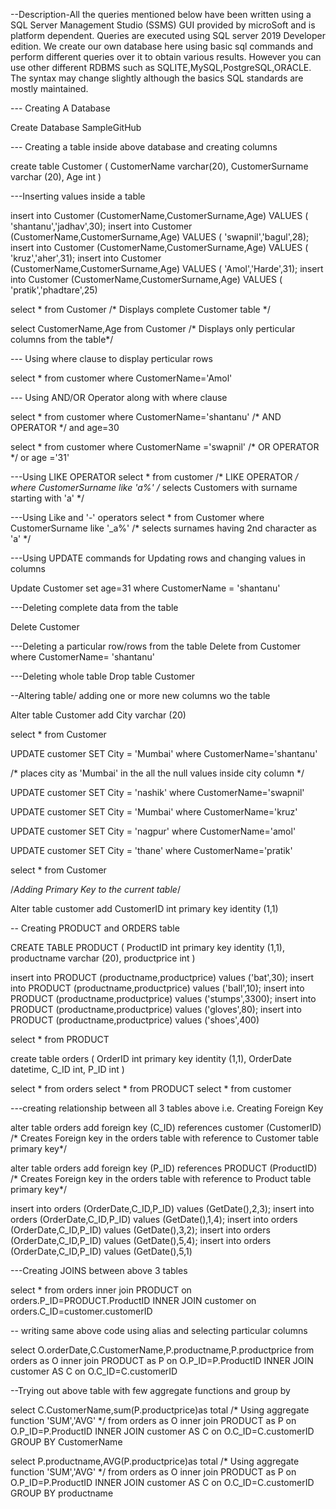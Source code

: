 --Description-All the queries mentioned below have been written using a SQL Server Management Studio (SSMS) GUI provided by microSoft and is platform dependent. Queries are executed using SQL server 2019 Developer edition. We create our own database here using basic sql commands and perform different queries over it to obtain various results. However you can use other different RDBMS such as SQLITE,MySQL,PostgreSQL,ORACLE. The syntax may change slightly although the basics SQL standards are mostly maintained.




--- Creating A Database

Create Database SampleGitHub

--- Creating a table inside above database and creating columns

create table Customer
( CustomerName varchar(20),
   CustomerSurname varchar (20),
   Age int
 )


 ---Inserting values inside a table

 insert into Customer (CustomerName,CustomerSurname,Age)
 VALUES ( 'shantanu','jadhav',30);
 insert into Customer (CustomerName,CustomerSurname,Age)
 VALUES ( 'swapnil','bagul',28);
 insert into Customer (CustomerName,CustomerSurname,Age)
 VALUES ( 'kruz','aher',31);
insert into Customer (CustomerName,CustomerSurname,Age)
 VALUES ( 'Amol','Harde',31);
insert into Customer (CustomerName,CustomerSurname,Age)
 VALUES ( 'pratik','phadtare',25)


 select * from Customer /* Displays complete Customer table */
 
 select CustomerName,Age from Customer /* Displays only perticular columns from the table*/



 --- Using where clause to display perticular rows
 


 select * from customer
 where CustomerName='Amol'

 --- Using AND/OR Operator along with where clause

 select * from customer
 where CustomerName='shantanu'      /* AND OPERATOR */
 and age=30

 select * from customer
 where CustomerName ='swapnil'      /* OR OPERATOR */
 or age ='31'

 ---Using LIKE  OPERATOR
  select * from customer             /*  LIKE OPERATOR */
 where  CustomerSurname like 'a%'    /* selects Customers with surname starting with 'a' */
 
 ---Using Like and '-' operators
 select * from Customer
 where  CustomerSurname like '_a%'       /* selects surnames having 2nd character as 'a' */


 ---Using UPDATE commands for  Updating rows and changing values in columns 

 Update Customer
 set age=31
 where CustomerName = 'shantanu'

 ---Deleting complete data from the table 

 Delete Customer 

 ---Deleting a particular row/rows from the table
 Delete from Customer
 where CustomerName= 'shantanu'

 ---Deleting whole table
  Drop table Customer

  --Altering table/ adding  one or more new columns wo the table

  Alter table Customer
  add City varchar (20)

  select * from Customer

  UPDATE customer SET City = 'Mumbai' where CustomerName='shantanu'

  /* places city as 'Mumbai' in the all the null values inside city column */

  UPDATE customer SET City = 'nashik' where CustomerName='swapnil'
  
  UPDATE customer SET City = 'Mumbai' where CustomerName='kruz'
  
  UPDATE customer SET City = 'nagpur' where CustomerName='amol'
  
  UPDATE customer SET City = 'thane' where CustomerName='pratik'

  select * from Customer

  /*Adding Primary Key to the current table*/


  Alter table customer
  add CustomerID int primary key identity (1,1)


  -- Creating PRODUCT and ORDERS table


 CREATE TABLE PRODUCT
 (
 ProductID int primary key identity (1,1),
 productname varchar (20),
 productprice int
 )

 insert into PRODUCT (productname,productprice)
 values ('bat',30);
  insert into PRODUCT (productname,productprice)
 values ('ball',10);
  insert into PRODUCT (productname,productprice)
 values ('stumps',3300);
  insert into PRODUCT (productname,productprice)
 values ('gloves',80);
  insert into PRODUCT (productname,productprice)
 values ('shoes',400)
                                 
								 
select * from PRODUCT



create table orders 
( 
OrderID int primary key identity (1,1),
OrderDate datetime,
C_ID int,
P_ID int
)


select * from orders
select * from PRODUCT
select * from customer


---creating relationship between all 3 tables above i.e. Creating Foreign Key
  
  alter table orders
  add foreign key (C_ID) references customer (CustomerID) 
  /* Creates Foreign key in the orders table with reference to Customer table primary key*/

  alter table orders
  add foreign key (P_ID) references PRODUCT (ProductID)
  /* Creates Foreign key in the orders table with reference to Product table primary key*/

  insert into orders (OrderDate,C_ID,P_ID)
  values (GetDate(),2,3);
  insert into orders (OrderDate,C_ID,P_ID)
  values (GetDate(),1,4);
insert into orders (OrderDate,C_ID,P_ID)
  values (GetDate(),3,2);
  insert into orders (OrderDate,C_ID,P_ID)
  values (GetDate(),5,4);
  insert into orders (OrderDate,C_ID,P_ID)
  values (GetDate(),5,1)





---Creating JOINS between above 3 tables

select * from orders
inner join PRODUCT on orders.P_ID=PRODUCT.ProductID
INNER JOIN customer on orders.C_ID=customer.customerID



-- writing same above code using alias and selecting particular columns


select O.orderDate,C.CustomerName,P.productname,P.productprice
from orders as O inner join PRODUCT as P on O.P_ID=P.ProductID
INNER JOIN customer AS C on O.C_ID=C.customerID




--Trying out above table with few aggregate functions  and group by

select C.CustomerName,sum(P.productprice)as total /* Using aggregate function 'SUM','AVG' */
from orders as O inner join PRODUCT as P on O.P_ID=P.ProductID
INNER JOIN customer AS C on O.C_ID=C.customerID
GROUP BY CustomerName

select P.productname,AVG(P.productprice)as total /* Using aggregate function 'SUM','AVG' */
from orders as O inner join PRODUCT as P on O.P_ID=P.ProductID
INNER JOIN customer AS C on O.C_ID=C.customerID
GROUP BY productname






